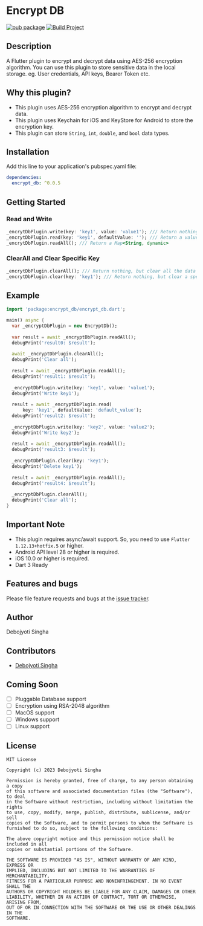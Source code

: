 # Encrypt DB

[![pub package](https://img.shields.io/pub/v/encrypt_db.svg)](https://pub.dartlang.org/packages/encrypt_db)
[![Build Project](https://github.com/debojyoti452/encrypt_local_storage/actions/workflows/build.yml/badge.svg)](https://github.com/debojyoti452/encrypt_local_storage/actions/workflows/build.yml)

## Description

A Flutter plugin to encrypt and decrypt data using AES-256 encryption algorithm. 
You can use this plugin to store sensitive data in the local storage. 
eg. User credentials, API keys, Bearer Token etc.

## Why this plugin?

- This plugin uses AES-256 encryption algorithm to encrypt and decrypt data.
- This plugin uses Keychain for iOS and KeyStore for Android to store the encryption key.
- This plugin can store `String`, `int`, `double`, and `bool` data types.


## Installation

Add this line to your application's pubspec.yaml file:

```yaml
dependencies:
  encrypt_db: ^0.0.5
```

## Getting Started
### Read and Write

```dart
_encrytDbPlugin.write(key: 'key1', value: 'value1'); /// Return nothing, but write a value
_encrytDbPlugin.read(key: 'key1', defaultValue: ''); /// Return a value of type defaultValue type
_encrytDbPlugin.readAll(); /// Return a Map<String, dynamic> 
```

### ClearAll and Clear Specific Key

```dart
_encrytDbPlugin.clearAll(); /// Return nothing, but clear all the data
_encrytDbPlugin.clear(key: 'key1'); /// Return nothing, but clear a specific key
```

## Example

```dart
import 'package:encrypt_db/encrypt_db.dart';

main() async {
  var _encryptDbPlugin = new EncryptDb();
  
  var result = await _encryptDbPlugin.readAll();
  debugPrint('result0: $result');
  
  await _encryptDbPlugin.clearAll();
  debugPrint('Clear all');
  
  result = await _encryptDbPlugin.readAll();
  debugPrint('result1: $result');
  
  _encryptDbPlugin.write(key: 'key1', value: 'value1');
  debugPrint('Write key1');
  
  result = await _encryptDbPlugin.read(
      key: 'key1', defaultValue: 'default_value');
  debugPrint('result2: $result');
  
  _encryptDbPlugin.write(key: 'key2', value: 'value2');
  debugPrint('Write key2');
  
  result = await _encryptDbPlugin.readAll();
  debugPrint('result3: $result');
  
  _encryptDbPlugin.clear(key: 'key1');
  debugPrint('Delete key1');
  
  result = await _encryptDbPlugin.readAll();
  debugPrint('result4: $result');
  
  _encryptDbPlugin.clearAll();
  debugPrint('Clear all');
}
```
## Important Note

- This plugin requires async/await support. So, you need to use `Flutter 1.12.13+hotfix.5` or higher.
- Android API level 28 or higher is required.
- iOS 10.0 or higher is required.
- Dart 3 Ready

## Features and bugs

Please file feature requests and bugs at the [issue tracker](https://github.com/debojyoti452/encrypt_local_storage/issues).

## Author

Debojyoti Singha

## Contributors

- [Debojyoti Singha](https://debojyotisingha.com)

## Coming Soon

- [ ] Pluggable Database support
- [ ] Encryption using RSA-2048 algorithm
- [ ] MacOS support
- [ ] Windows support
- [ ] Linux support

## License

```
MIT License

Copyright (c) 2023 Debojyoti Singha

Permission is hereby granted, free of charge, to any person obtaining a copy
of this software and associated documentation files (the "Software"), to deal
in the Software without restriction, including without limitation the rights
to use, copy, modify, merge, publish, distribute, sublicense, and/or sell
copies of the Software, and to permit persons to whom the Software is
furnished to do so, subject to the following conditions:

The above copyright notice and this permission notice shall be included in all
copies or substantial portions of the Software.

THE SOFTWARE IS PROVIDED "AS IS", WITHOUT WARRANTY OF ANY KIND, EXPRESS OR
IMPLIED, INCLUDING BUT NOT LIMITED TO THE WARRANTIES OF MERCHANTABILITY,
FITNESS FOR A PARTICULAR PURPOSE AND NONINFRINGEMENT. IN NO EVENT SHALL THE
AUTHORS OR COPYRIGHT HOLDERS BE LIABLE FOR ANY CLAIM, DAMAGES OR OTHER
LIABILITY, WHETHER IN AN ACTION OF CONTRACT, TORT OR OTHERWISE, ARISING FROM,
OUT OF OR IN CONNECTION WITH THE SOFTWARE OR THE USE OR OTHER DEALINGS IN THE
SOFTWARE.
```

